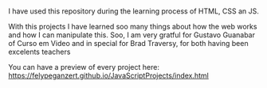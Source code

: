 # 
I have used this repository during the learning process of HTML, CSS an JS.

With this projects I have learned soo many things about how the web works and how I can manipulate this. Soo, I am very gratful for Gustavo Guanabar of Curso em Video and in special for Brad Traversy, for both having been excelents teachers

You can have a preview of every project here: https://felypeganzert.github.io/JavaScriptProjects/index.html
